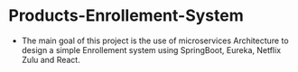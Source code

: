 # Products-Enrollement-System
- The main goal of this project is the use of microservices Architecture to design a simple Enrollement system 
using SpringBoot, Eureka, Netflix Zulu and React.
